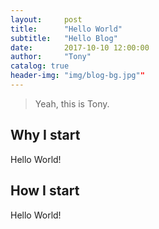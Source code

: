 ```yaml
---
layout:     post
title:      "Hello World"
subtitle:   "Hello Blog"
date:       2017-10-10 12:00:00
author:     "Tony"
catalog: true
header-img: "img/blog-bg.jpg""
---
```


> Yeah, this is Tony.

## Why I start

Hello World!

## How I start

Hello World!
